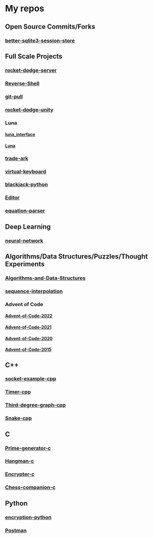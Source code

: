 # My repos

## Open Source Commits/Forks

### [better-sqlite3-session-store](https://github.com/DBC201/better-sqlite3-session-store)

## Full Scale Projects

### [rocket-dodge-server](https://github.com/DBC201/rocket_dodge_server)

### [Reverse-Shell](https://github.com/DBC201/Reverse-Shell)

### [git-pull](https://github.com/DBC201/git-pull)

### [rocket-dodge-unity](https://github.com/DBC201/rocket-dodge-unity)

### Luna

#### [luna_interface](https://github.com/DBC201/luna_interface)

#### [Luna](https://github.com/DBC201/Luna)

### [trade-ark](https://github.com/DBC201/trade-ark)

### [virtual-keyboard](https://github.com/DBC201/virtual-keyboard)

### [blackjack-python](https://github.com/DBC201/blackjack-python)

### [Editor](https://github.com/DBC201/Editor)

### [equation-parser](https://github.com/DBC201/equation-parser)

## Deep Learning

### [neural-network](https://github.com/DBC201/neural-network)

## Algorithms/Data Structures/Puzzles/Thought Experiments

### [Algorithms-and-Data-Structures](https://github.com/DBC201/Algorithms-and-Data-Structures)

### [sequence-interpolation](https://github.com/DBC201/sequence-interpolation)

### Advent of Code

#### [Advent-of-Code-2022](https://github.com/DBC201/Advent-of-Code-2022)

#### [Advent-of-Code-2021](https://github.com/DBC201/Advent-of-Code-2021)

#### [Advent-of-Code-2020](https://github.com/DBC201/Advent-of-Code-2020)

#### [Advent-of-Code-2015](https://github.com/DBC201/Advent-of-Code-2015)

## C++

### [socket-example-cpp](https://github.com/DBC201/socket-example-cpp)

### [Timer-cpp](https://github.com/DBC201/Timer-cpp)

### [Third-degree-graph-cpp](https://github.com/DBC201/Third-degree-graph-cpp)

### [Snake-cpp](https://github.com/DBC201/Snake-cpp)

## C

### [Prime-generator-c](https://github.com/DBC201/Prime-generator-c)

### [Hangman-c](https://github.com/DBC201/Hangman-c)

### [Encrypter-c](https://github.com/DBC201/Encrypter-c)

### [Chess-companion-c](https://github.com/DBC201/Chess-companion-c)

## Python

### [encryption-python](https://github.com/DBC201/encryption-python)

### [Postman](https://github.com/DBC201/Postman)

